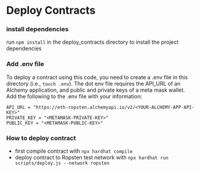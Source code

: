 # Deploy Contracts

### install dependencies 

run ```npm install``` in the deploy_contracts directory to install the project dependencies 

### Add .env file 

To deploy a contract using this code, you need to create a .env file in this directory (i.e., ```touch .env```). The dot env file requires the API_URL of an Alchemy application, and public and private keys of a meta mask wallet. Add the following to the .env file with your information: 

```
API_URL = "https://eth-ropsten.alchemyapi.io/v2/<YOUR-ALCHEMY-APP-API-KEY>"
PRIVATE_KEY = "<METAMASK-PRIVATE-KEY>"
PUBLIC_KEY = "<METAMASK-PUBLIC-KEY>"
```

### How to deploy contract 

* first compile contract with ```npx hardhat compile```
* deploy contract to Ropsten test network with ```npx hardhat run scripts/deploy.js --network ropsten``` 